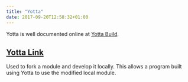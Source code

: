 ```yaml
---
title: "Yotta"
date: 2017-09-20T12:58:32+01:00
---
```

Yotta is well documented online at [Yotta Build](http://docs.yottabuild.org/reference/commands.html).

## [Yotta Link](http://docs.yottabuild.org/tutorial/yotta_link.html)
Used to fork a module and develop it locally. This allows a program built using Yotta to use the modified local module.
